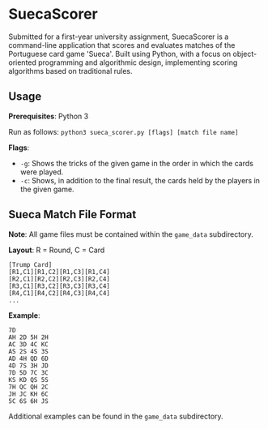 # SuecaScorer
Submitted for a first-year university assignment, SuecaScorer is a command-line application that scores and evaluates matches of the Portuguese card game 'Sueca'. Built using Python, with a focus on object-oriented programming and algorithmic design, implementing scoring algorithms based on traditional rules.

## Usage
**Prerequisites**: Python 3

Run as follows:
`python3 sueca_scorer.py [flags] [match file name]`

**Flags**:
- `-g`: Shows the tricks of the given game in the order in which the cards were played.
- `-c`: Shows, in addition to the final result, the cards held by the players in the given game.


## Sueca Match File Format
**Note**: All game files must be contained within the `game_data` subdirectory.

**Layout**:
R = Round, C = Card
```
[Trump Card]
[R1,C1][R1,C2][R1,C3][R1,C4]
[R2,C1][R2,C2][R2,C3][R2,C4]
[R3,C1][R3,C2][R3,C3][R3,C4]
[R4,C1][R4,C2][R4,C3][R4,C4]
...
```

**Example**:
```
7D
AH 2D 5H 2H
AC 3D 4C KC
AS 2S 4S 3S
AD 4H QD 6D
4D 7S 3H JD
7D 5D 7C 3C
KS KD QS 5S
7H QC QH 2C
JH JC KH 6C
5C 6S 6H JS
```
Additional examples can be found in the `game_data` subdirectory.
